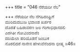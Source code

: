 +++
title = "046 ನೆರೆಯದೀ ನೆಲ"

+++
ನೆರೆಯದೀ ನೆಲ ನೆಗಹಿದಂಘ್ರಿಗೆ  
ಮುರಿದುದಬುಜ ಭವಾಂಡ ಖರ್ಪರ  
ದೊರತೆ ಬಹಿರಾವರಣ ಜಲ ಗಂಗಾಭಿಧಾನದಲಿ  
ಎರಗಿತೀ ಗೋವಿಂದನಾರೆಂ  
ದರಿಯೆಲಾ ಹರಿಯೊಡನೆ ಜಂಬುಕ  
ನೊರಲಿದರೆ ನಾನೇನ ಹೇಳುವೆನೆಂದನಾ ಭೀಷ್ಮ      ॥46॥